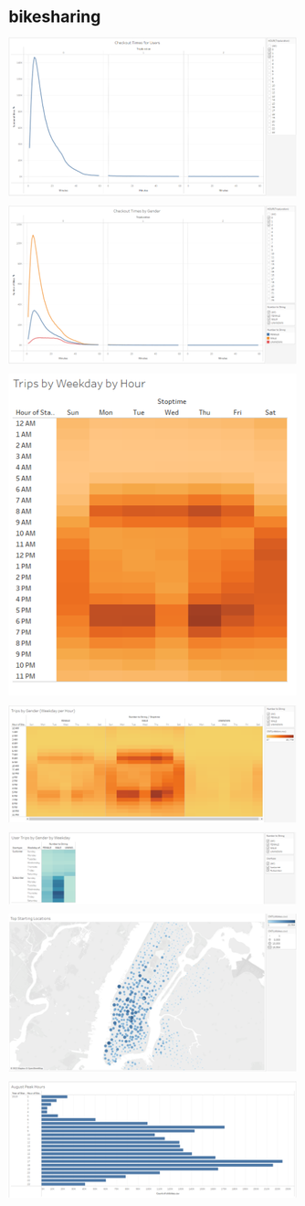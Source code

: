 # bikesharing

![](https://github.com/kbehyar/bikesharing/blob/main/Images/Checkout%20Times%20for%20Users.PNG)

![](https://github.com/kbehyar/bikesharing/blob/main/Images/Checkout%20Times%20by%20Gender.PNG)

![](https://github.com/kbehyar/bikesharing/blob/main/Images/Trips%20by%20Weekday%20by%20Hour.PNG)

![](https://github.com/kbehyar/bikesharing/blob/main/Images/Trips%20by%20Gender%20(Weekday%20per%20Hour).PNG)

![](https://github.com/kbehyar/bikesharing/blob/main/Images/User%20Trips%20by%20Gender%20by%20Weekday.PNG)

![](https://github.com/kbehyar/bikesharing/blob/main/Images/Top%20Starting%20Locations.PNG)

![](https://github.com/kbehyar/bikesharing/blob/main/Images/August%20Peak%20Hours.PNG)

